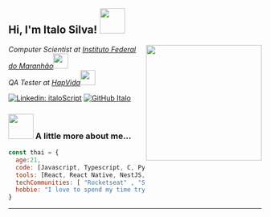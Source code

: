 <h2> Hi, I'm Italo Silva! <img src="https://media.giphy.com/media/mGcNjsfWAjY5AEZNw6/giphy.gif" width="50"></h2>
<img align='right' src="https://raw.githubusercontent.com/wrapperup/wrapperup/02392f15f4755a6c38d171f4e72d40ee89a91d75/good-times.svg" width="230">
<p><em>Computer Scientist at <a href="https://portal.ifma.edu.br/inicio/">Instituto Federal do Maranhão</a><img src="https://media.giphy.com/media/fYSnHlufseco8Fh93Z/giphy.gif" width="30"></br>QA Tester at <a href="http://www.hapvida.com.br/site/">HapVida</a><img src="https://media.giphy.com/media/WUlplcMpOCEmTGBtBW/giphy.gif" width="30"> 
</em></p>

[![Linkedin: italoScript](https://img.shields.io/badge/-italoScript-blue?style=flat-square&logo=Linkedin&logoColor=white&link=https://www.linkedin.com/in/italoScript/)](https://www.linkedin.com/in/italoScript/)
[![GitHub Italo](https://img.shields.io/github/followers/italoscript?label=follow&style=social)](https://github.com/italoScript)


### <img src="https://media.giphy.com/media/VgCDAzcKvsR6OM0uWg/giphy.gif" width="50"> A little more about me...  

```javascript
const thai = {
  age:21,
  code: [Javascript, Typescript, C, Python, HTML, CSS, ],
  tools: [React, React Native, NestJS, Django, Redux, Docker, Cypress],
  techCommunities: [ "Rocketseat" , "SOLuises"],
  hobbie: "I love to spend my time trying to the travelling salesman problem"
}
```
---



<!-- 
<div align="center">
	<br>
		<img src="https://raw.githubusercontent.com/wrapperup/wrapperup/02392f15f4755a6c38d171f4e72d40ee89a91d75/good-times.svg" width="400px">
	<br>
</div> -->

<!--
**ItaloScript/italoScript** is a ✨ _special_ ✨ repository because its `README.md` (this file) appears on your GitHub profile.

Here are some ideas to get you started:

- 🔭 I’m currently working on ...
- 🌱 I’m currently learning ...
- 👯 I’m looking to collaborate on ...
- 🤔 I’m looking for help with ...
- 💬 Ask me about ...
- 📫 How to reach me: ...
- 😄 Pronouns: ...
- ⚡ Fun fact: ...
-->
